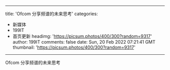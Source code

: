 
---
title: 'Ofcom 分享频谱的未来思考'
categories: 
 - 新媒体
 - 199IT
 - 首页更新
headimg: 'https://picsum.photos/400/300?random=9317'
author: 199IT
comments: false
date: Sun, 20 Feb 2022 07:21:41 GMT
thumbnail: 'https://picsum.photos/400/300?random=9317'
---

<div>   
Ofcom 分享频谱的未来思考  
</div>
            